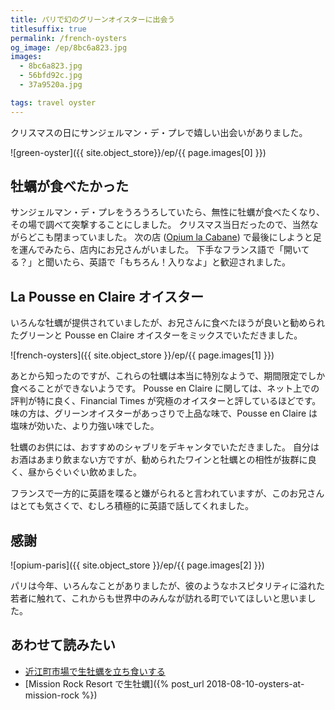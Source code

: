 ```yaml
---
title: パリで幻のグリーンオイスターに出会う
titlesuffix: true
permalink: /french-oysters
og_image: /ep/8bc6a823.jpg
images:
  - 8bc6a823.jpg
  - 56bfd92c.jpg
  - 37a9520a.jpg

tags: travel oyster
---
```


クリスマスの日にサンジェルマン・デ・プレで嬉しい出会いがありました。

![green-oyster]({{ site.object_store}}/ep/{{ page.images[0] }})

## 牡蠣が食べたかった

サンジェルマン・デ・プレをうろうろしていたら、無性に牡蠣が食べたくなり、その場で調べて突撃することにしました。
クリスマス当日だったので、当然ながらどこも閉まっていました。
次の店 ([Opium la Cabane](https://www.tripadvisor.com/Restaurant_Review-g187147-d3388673-Reviews-Opium_la_Cabane-Paris_Ile_de_France.html)) で最後にしようと足を運んでみたら、店内にお兄さんがいました。
下手なフランス語で「開いてる？」と聞いたら、英語で「もちろん！入りなよ」と歓迎されました。

## La Pousse en Claire オイスター

いろんな牡蠣が提供されていましたが、お兄さんに食べたほうが良いと勧められたグリーンと Pousse en Claire オイスターをミックスでいただきました。

![french-oysters]({{ site.object_store }}/ep/{{ page.images[1] }})

あとから知ったのですが、これらの牡蠣は本当に特別なようで、期間限定でしか食べることができないようです。
Pousse en Claire に関しては、ネット上での評判が特に良く、Financial Times が究極のオイスターと評しているほどです。
味の方は、グリーンオイスターがあっさりで上品な味で、Pousse en Claire は塩味が効いた、より力強い味でした。

牡蠣のお供には、おすすめのシャブリをデキャンタでいただきました。
自分はお酒はあまり飲まない方ですが、勧められたワインと牡蠣との相性が抜群に良く、昼からぐいぐい飲めました。

フランスで一方的に英語を喋ると嫌がられると言われていますが、このお兄さんはとても気さくで、むしろ積極的に英語で話してくれました。

## 感謝

![opium-paris]({{ site.object_store }}/ep/{{ page.images[2] }})

パリは今年、いろんなことがありましたが、彼のようなホスピタリティに溢れた若者に触れて、これからも世界中のみんなが訪れる町でいてほしいと思いました。

## あわせて読みたい

- [近江町市場で生牡蠣を立ち食いする](/kanazawa-oyster)
- [Mission Rock Resort で生牡蠣]({% post_url 2018-08-10-oysters-at-mission-rock %})
